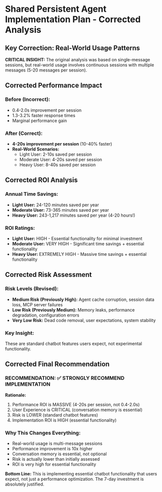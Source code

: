 # Shared Persistent Agent Implementation Plan - Corrected Analysis

## Key Correction: Real-World Usage Patterns

**CRITICAL INSIGHT:** The original analysis was based on single-message sessions, but real-world usage involves continuous sessions with multiple messages (5-20 messages per session).

## Corrected Performance Impact

### Before (Incorrect):
- 0.4-2.0s improvement per session
- 1.3-3.2% faster response times
- Marginal performance gain

### After (Correct):
- **4-20s improvement per session** (10-40% faster)
- **Real-World Scenarios:**
  - Light User: 2-10s saved per session
  - Moderate User: 4-20s saved per session  
  - Heavy User: 8-40s saved per session

## Corrected ROI Analysis

### Annual Time Savings:
- **Light User:** 24-120 minutes saved per year
- **Moderate User:** 73-365 minutes saved per year
- **Heavy User:** 243-1,217 minutes saved per year (4-20 hours!)

### ROI Ratings:
- **Light User:** HIGH - Essential functionality for minimal investment
- **Moderate User:** VERY HIGH - Significant time savings + essential functionality
- **Heavy User:** EXTREMELY HIGH - Massive time savings + essential functionality

## Corrected Risk Assessment

### Risk Levels (Revised):
- **Medium Risk (Previously High):** Agent cache corruption, session data loss, MCP server failures
- **Low Risk (Previously Medium):** Memory leaks, performance degradation, configuration errors
- **Very Low Risk:** Dead code removal, user expectations, system stability

### Key Insight: 
These are standard chatbot features users expect, not experimental functionality.

## Corrected Final Recommendation

### **RECOMMENDATION: ✅ STRONGLY RECOMMEND IMPLEMENTATION**

**Rationale:**
1. Performance ROI is MASSIVE (4-20s per session, not 0.4-2.0s)
2. User Experience is CRITICAL (conversation memory is essential)
3. Risk is LOWER (standard chatbot features)
4. Implementation ROI is HIGH (essential functionality)

### **Why This Changes Everything:**
- Real-world usage is multi-message sessions
- Performance improvement is 10x higher
- Conversation memory is essential, not optional
- Risk is actually lower than initially assessed
- ROI is very high for essential functionality

**Bottom Line:** This is implementing essential chatbot functionality that users expect, not just a performance optimization. The 7-day investment is absolutely justified.